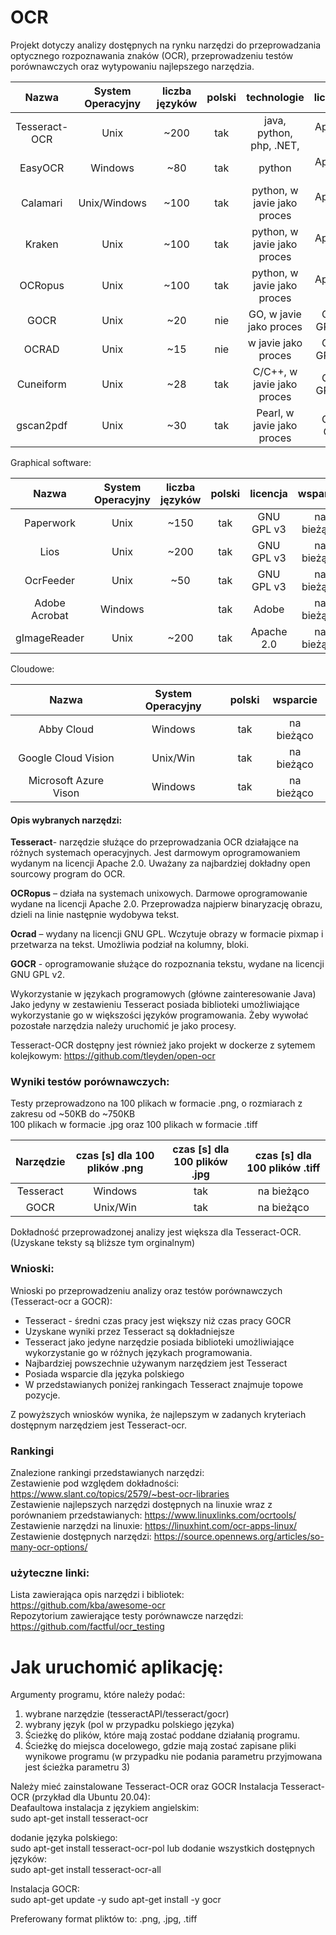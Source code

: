 # OCR

Projekt dotyczy analizy dostępnych na rynku narzędzi do przeprowadzania optycznego rozpoznawania znaków (OCR), przeprowadzeniu testów porównawczych oraz wytypowaniu najlepszego narzędzia.

|    Nazwa   |System Operacyjny| liczba języków | polski | technologie    | licencja    | wsparcie        |                      link do repo                     |
| :---:   | :-: | :-: | :-:| :---:   | :-: | :-: |:-:|
|  Tesseract-OCR | Unix            |      ~200      |  tak   | java, python, php, .NET,  | Apache 2.0  | na bieżąco      | https://github.com/tesseract-ocr/tesseract   |
|  EasyOCR   | Windows         |      ~80      |  tak   | python  | Apache 2.0  | na bieżąco      | https://github.com/JaidedAI/EasyOCR                  |
|  Calamari  | Unix/Windows    |       ~100   |  tak   | python, w javie jako proces | Apache 2.0  | na bieżąco      | https://github.com/Calamari-OCR/calamari             |
|  Kraken    | Unix            |        ~100       |  tak   | python, w javie jako proces | Apache 2.0  | na bieżąco      | https://github.com/mittagessen/kraken      |
|  OCRopus   | Unix            |  ~100  |  tak   | python, w javie jako proces  | Apache 2.0  | w ubiegłym roku | https://github.com/ocropus/ocropy                    |
|  GOCR      | Unix            |       ~20      |  nie   | GO, w javie jako proces | GNU GPL v2 | 5 lat temu      | https://github.com/eaciit/gocr                       |
|  OCRAD     | Unix            |       ~15      |  nie   | w javie jako proces | GNU GPL v2 | 5 lat temu      | https://github.com/kba/ocrad-docker                  |
|  Cuneiform | Unix            |       ~28      |  tak   | C/C++, w javie jako proces | GNU GPL v2 | 13 lat temu     | https://github.com/jwilk-mirrors/cuneiform-multilang |
|  gscan2pdf | Unix            |        ~30     |  tak   | Pearl, w javie jako proces | GNU GPL | 3 lata temu     |https://github.com/marschap/gscan2pdf                |

Graphical software:

|    Nazwa     |System Operacyjny| liczba języków | polski | licencja    | wsparcie        |                    link do repo                       |
| :---:   | :-: | :-: | :-:| :---:   | :-: | :-:|
|  Paperwork   | Unix            |      ~150      |  tak   | GNU GPL v3 | na bieżąco      |  https://gitlab.gnome.org/World/OpenPaperwork/paperwork |
|  Lios        | Unix            |      ~200      |  tak   | GNU GPL v3 | na bieżąco      | https://github.com/Nalin-x-Linux/lios-3                |
|  OcrFeeder   | Unix            |      ~50       |  tak   | GNU GPL v3 | na bieżąco      | https://github.com/GNOME/ocrfeeder                     |
| Adobe Acrobat| Windows         |                |  tak   | Adobe      | na bieżąco      |  -                                                      |
|  gImageReader| Unix            |      ~200      |  tak   | Apache 2.0 | na bieżąco      |   https://github.com/manisandro/gImageReader             |

Cloudowe:

|    Nazwa               |System Operacyjny| polski | wsparcie    |
| :---:   | :-: | :-: | :-:|
|  Abby Cloud            | Windows         |  tak   |  na bieżąco |
|  Google Cloud Vision   | Unix/Win        |  tak   |  na bieżąco |
|  Microsoft Azure Vison | Windows         |  tak   |  na bieżąco |


#### Opis wybranych narzędzi: <br>

**Tesseract**- narzędzie służące do przeprowadzania OCR działające na różnych systemach operacyjnych. Jest darmowym oprogramowaniem wydanym na licencji Apache 2.0. Uważany za najbardziej dokładny open sourcowy program do OCR. 

**OCRopus** – działa na systemach unixowych. Darmowe oprogramowanie wydane na licencji Apache 2.0. Przeprowadza najpierw binaryzację obrazu, dzieli na linie następnie wydobywa tekst. <br>

**Ocrad** – wydany na licencji GNU GPL. Wczytuje obrazy w formacie pixmap i przetwarza na tekst. Umożliwia podział na kolumny, bloki. <br>

**GOCR** - oprogramowanie służące do rozpoznania tekstu, wydane na licencji GNU GPL v2.


Wykorzystanie w językach programowych (główne zainteresowanie Java) <br>
Jako jedyny w zestawieniu Tesseract posiada biblioteki umożliwiające wykorzystanie go w większości języków programowania. Żeby wywołać pozostałe narzędzia należy uruchomić je jako procesy.

Tesseract-OCR dostępny jest również jako projekt w dockerze z sytemem kolejkowym: https://github.com/tleyden/open-ocr

### Wyniki testów porównawczych:
Testy przeprowadzono na 100 plikach w formacie .png, o rozmiarach z zakresu od ~50KB do ~750KB <br>
100 plikach w formacie .jpg oraz 100 plikach w formacie .tiff <br>

|    Narzędzie   |czas [s] dla 100 plików .png| czas [s] dla 100 plików .jpg | czas [s] dla 100 plików .tiff   |
| :---:   | :-: | :-: | :-:|
|  Tesseract            | Windows         |  tak   |  na bieżąco |
|  GOCR   | Unix/Win        |  tak   |  na bieżąco |


Dokładność przeprowadzonej analizy jest większa dla Tesseract-OCR. (Uzyskane teksty są bliższe tym orginalnym)

### Wnioski:
Wnioski po przeprowadzeniu analizy oraz testów porównawczych (Tesseract-ocr a GOCR): <br>
- Tesseract - średni czas pracy jest większy niż czas pracy GOCR
- Uzyskane wyniki przez Tesseract są dokładniejsze
- Tesseract jako jedyne narzędzie posiada biblioteki umożliwiające wykorzystanie go w różnych językach programowania.
- Najbardziej powszechnie używanym narzędziem jest Tesseract
- Posiada wsparcie dla języka polskiego
- W przedstawianych poniżej rankingach Tesseract znajmuje topowe pozycje.

Z powyższych wniosków wynika, że najlepszym w zadanych kryteriach dostępnym narzędziem jest Tesseract-ocr.

### Rankingi
Znalezione rankingi przedstawianych narzędzi: <br>
Zestawienie pod względem dokładności: https://www.slant.co/topics/2579/~best-ocr-libraries <br>
Zestawienie najlepszych narzędzi dostępnych na linuxie wraz z porównaniem przedstawianych: https://www.linuxlinks.com/ocrtools/ <br>
Zestawienie narzędzi na linuxie: https://linuxhint.com/ocr-apps-linux/ <br>
Zestawienie dostępnych narzędzi: https://source.opennews.org/articles/so-many-ocr-options/ <br>

### użyteczne linki: <br>
Lista zawierająca opis narzędzi i bibliotek: https://github.com/kba/awesome-ocr <br>
Repozytorium zawierające testy porównawcze narzędzi: https://github.com/factful/ocr_testing <br>

# Jak uruchomić aplikację:
Argumenty programu, które należy podać:<br>
1. wybrane narzędzie (tesseractAPI/tesseract/gocr)
2. wybrany język (pol w przypadku polskiego języka)
3. Ścieżkę do plików, które mają zostać poddane działanią programu.
4. Ścieżkę do miejsca docelowego, gdzie mają zostać zapisane pliki wynikowe programu (w przypadku nie podania parametru przyjmowana jest ścieżka parametru 3)

Należy mieć zainstalowane Tesseract-OCR oraz GOCR
Instalacja Tesseract-OCR (przykład dla Ubuntu 20.04): <br>
Deafaultowa instalacja z językiem angielskim:<br>
sudo apt-get install tesseract-ocr

dodanie języka polskiego: <br>
sudo apt-get install tesseract-ocr-pol
lub dodanie wszystkich dostępnych języków: <br>
sudo apt-get install tesseract-ocr-all

Instalacja GOCR:<br>
sudo apt-get update -y
sudo apt-get install -y gocr

Preferowany format pliktów to: .png, .jpg, .tiff
